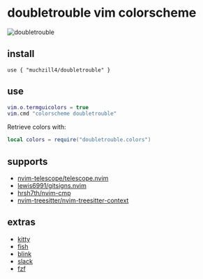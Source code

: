 # doubletrouble vim colorscheme

![doubletrouble](../assets/nvim.png)

## install

```text
use { "muchzill4/doubletrouble" }
```

## use

```lua
vim.o.termguicolors = true
vim.cmd "colorscheme doubletrouble"
```

Retrieve colors with:

```lua
local colors = require("doubletrouble.colors")
```

## supports

- [nvim-telescope/telescope.nvim](https://github.com/nvim-telescope/telescope.nvim)
- [lewis6991/gitsigns.nvim](https://github.com/lewis6991/gitsigns.nvim)
- [hrsh7th/nvim-cmp](https://github.com/hrsh7th/nvim-cmp)
- [nvim-treesitter/nvim-treesitter-context](https://github.com/nvim-treesitter/nvim-treesitter-context)

## extras

- [kitty](dist/kitty/doubletrouble.conf)
- [fish](dist/fish/doubletrouble.fish)
- [blink](dist/blink/blink.js)
- [slack](dist/slack/slack.txt)
- [fzf](dist/fzf/fzf.txt)
